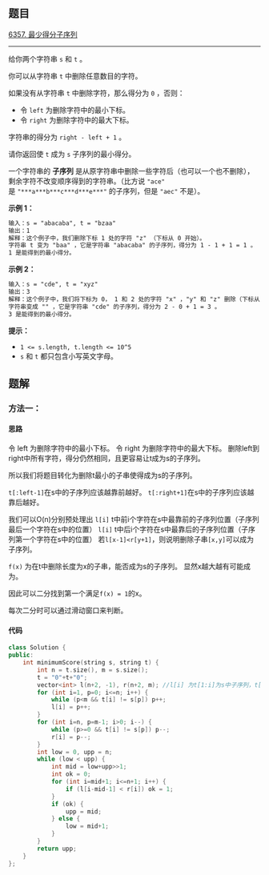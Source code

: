 ## 题目

[6357. 最少得分子序列](https://leetcode.cn/problems/subsequence-with-the-minimum-score/)

---

给你两个字符串 `s` 和 `t` 。

你可以从字符串 `t` 中删除任意数目的字符。

如果没有从字符串 `t` 中删除字符，那么得分为 `0` ，否则：

-   令 `left` 为删除字符中的最小下标。
-   令 `right` 为删除字符中的最大下标。

字符串的得分为 `right - left + 1` 。

请你返回使 `t` 成为 `s` 子序列的最小得分。

一个字符串的 **子序列** 是从原字符串中删除一些字符后（也可以一个也不删除），剩余字符不改变顺序得到的字符串。（比方说 `"ace"` 是 `"***a***b***c***d***e***"` 的子序列，但是 `"aec"` 不是）。

  

**示例 1：**

```txt
输入：s = "abacaba", t = "bzaa"
输出：1
解释：这个例子中，我们删除下标 1 处的字符 "z" （下标从 0 开始）。
字符串 t 变为 "baa" ，它是字符串 "abacaba" 的子序列，得分为 1 - 1 + 1 = 1 。
1 是能得到的最小得分。
```

**示例 2：**

```txt
输入：s = "cde", t = "xyz"
输出：3
解释：这个例子中，我们将下标为 0， 1 和 2 处的字符 "x" ，"y" 和 "z" 删除（下标从 0 开始）。
字符串变成 "" ，它是字符串 "cde" 的子序列，得分为 2 - 0 + 1 = 3 。
3 是能得到的最小得分。
```
  

**提示：**

-   `1 <= s.length, t.length <= 10^5`
-   `s` 和 `t` 都只包含小写英文字母。

  

## 题解

### 方法一：

#### 思路

令 left 为删除字符中的最小下标。
令 right 为删除字符中的最大下标。
删除left到right中所有字符，得分仍然相同，且更容易让t成为s的子序列。

所以我们将题目转化为删除t最小的子串使得成为s的子序列。

`t[:left-1]`在s中的子序列应该越靠前越好。
`t[:right+1]`在s中的子序列应该越靠后越好。

我们可以O(n)分别预处理出
`l[i]` t中前i个字符在s中最靠前的子序列位置（子序列最后一个字符在s中的位置）
`l[i]` t中后i个字符在s中最靠后的子序列位置（子序列第一个字符在s中的位置）
若`l[x-1]<r[y+1]`，则说明删除子串`[x,y]`可以成为子序列。

`f(x)` 为在t中删除长度为x的子串，能否成为s的子序列。
显然x越大越有可能成为。

因此可以二分找到第一个满足`f(x) = 1`的x。

每次二分时可以通过滑动窗口来判断。


#### 代码

```cpp
class Solution {
public:
    int minimumScore(string s, string t) {
        int n = t.size(), m = s.size();
        t = "0"+t+"0";
        vector<int> l(n+2, -1), r(n+2, m); //l[i] 为t[1:i]为s中子序列，t[i]在s中最小位置。
        for (int i=1, p=0; i<=n; i++) {
            while (p<m && t[i] != s[p]) p++;
            l[i] = p++;
        }
        for (int i=n, p=m-1; i>0; i--) {
            while (p>=0 && t[i] != s[p]) p--;
            r[i] = p--;
        }
        int low = 0, upp = n;
        while (low < upp) {
            int mid = low+upp>>1;
            int ok = 0;
            for (int i=mid+1; i<=n+1; i++) {
                if (l[i-mid-1] < r[i]) ok = 1;
            }
            if (ok) {
                upp = mid;
            } else {
                low = mid+1;
            }
        }
        return upp;
    }
};
```
